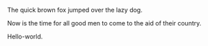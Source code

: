The quick brown fox jumped over the lazy dog. 

Now is the time for all good men to come to the aid of their country. 

Hello-world. 
